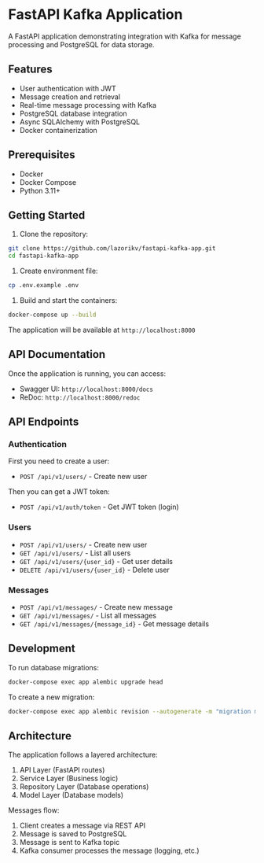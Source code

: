 # FastAPI Kafka Application

A FastAPI application demonstrating integration with Kafka for message processing and PostgreSQL for data storage.

## Features

- User authentication with JWT
- Message creation and retrieval
- Real-time message processing with Kafka
- PostgreSQL database integration
- Async SQLAlchemy with PostgreSQL
- Docker containerization

## Prerequisites

- Docker
- Docker Compose
- Python 3.11+

## Getting Started

1. Clone the repository:

```bash
git clone https://github.com/lazorikv/fastapi-kafka-app.git
cd fastapi-kafka-app
```
1. Create environment file:

```bash
cp .env.example .env
```
1. Build and start the containers:

```bash
docker-compose up --build
```

The application will be available at `http://localhost:8000`

## API Documentation

Once the application is running, you can access:
- Swagger UI: `http://localhost:8000/docs`
- ReDoc: `http://localhost:8000/redoc`

## API Endpoints

### Authentication
First you need to create a user:
- `POST /api/v1/users/` - Create new user

Then you can get a JWT token:
- `POST /api/v1/auth/token` - Get JWT token (login)

### Users
- `POST /api/v1/users/` - Create new user
- `GET /api/v1/users/` - List all users
- `GET /api/v1/users/{user_id}` - Get user details
- `DELETE /api/v1/users/{user_id}` - Delete user

### Messages
- `POST /api/v1/messages/` - Create new message
- `GET /api/v1/messages/` - List all messages
- `GET /api/v1/messages/{message_id}` - Get message details

## Development

To run database migrations:

```bash
docker-compose exec app alembic upgrade head
```

To create a new migration:

```bash
docker-compose exec app alembic revision --autogenerate -m "migration message"
```

## Architecture

The application follows a layered architecture:
1. API Layer (FastAPI routes)
2. Service Layer (Business logic)
3. Repository Layer (Database operations)
4. Model Layer (Database models)

Messages flow:
1. Client creates a message via REST API
2. Message is saved to PostgreSQL
3. Message is sent to Kafka topic
4. Kafka consumer processes the message (logging, etc.)
